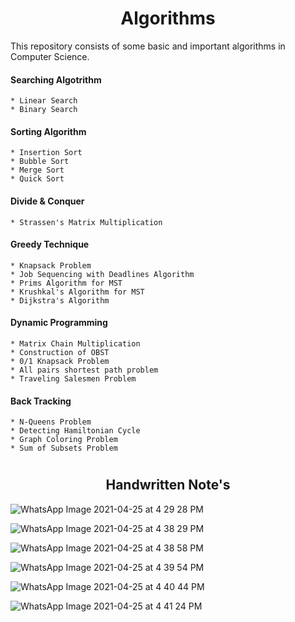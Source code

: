 # <h1 align = 'center'><b> Algorithms </b></h1>

This repository consists of some basic and important algorithms in  Computer Science.

#### **Searching Algotrithm**

```
* Linear Search
* Binary Search
```

#### **Sorting Algorithm**

```
* Insertion Sort
* Bubble Sort
* Merge Sort
* Quick Sort
```

#### **Divide & Conquer**

```
* Strassen's Matrix Multiplication
```

#### **Greedy Technique**

```
* Knapsack Problem
* Job Sequencing with Deadlines Algorithm
* Prims Algorithm for MST
* Krushkal's Algorithm for MST
* Dijkstra's Algorithm
```

#### **Dynamic Programming**

```
* Matrix Chain Multiplication
* Construction of OBST
* 0/1 Knapsack Problem
* All pairs shortest path problem
* Traveling Salesmen Problem
```

#### **Back Tracking**

```
* N-Queens Problem
* Detecting Hamiltonian Cycle
* Graph Coloring Problem
* Sum of Subsets Problem
```

# <h2 align = 'center'><b> Handwritten Note's </b></h2>

![WhatsApp Image 2021-04-25 at 4 29 28 PM](https://user-images.githubusercontent.com/62256509/115991109-96704a00-a5e4-11eb-8338-c3650eb548d6.jpeg)

![WhatsApp Image 2021-04-25 at 4 38 29 PM](https://user-images.githubusercontent.com/62256509/115991130-b4d64580-a5e4-11eb-9c02-54681ec2eb45.jpeg)

![WhatsApp Image 2021-04-25 at 4 38 58 PM](https://user-images.githubusercontent.com/62256509/115991141-cc153300-a5e4-11eb-9788-ae03833b7f25.jpeg)

![WhatsApp Image 2021-04-25 at 4 39 54 PM](https://user-images.githubusercontent.com/62256509/115991155-e5b67a80-a5e4-11eb-8e98-0be2a7f45f70.jpeg)

![WhatsApp Image 2021-04-25 at 4 40 44 PM](https://user-images.githubusercontent.com/62256509/115991182-04b50c80-a5e5-11eb-8043-b4e51cda8c58.jpeg)

![WhatsApp Image 2021-04-25 at 4 41 24 PM](https://user-images.githubusercontent.com/62256509/115991194-1d252700-a5e5-11eb-9a66-66db832899a4.jpeg)


